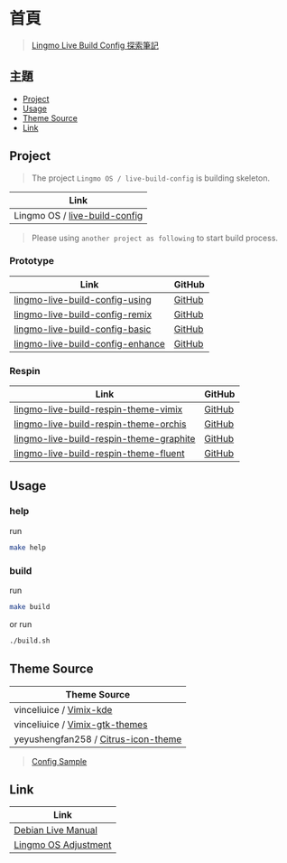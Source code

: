 

# 首頁

> [Lingmo Live Build Config 探索筆記](https://github.com/samwhelp/note-about-lingmo-live-build-config)




## 主題

* [Project](#project)
* [Usage](#usage)
* [Theme Source](#theme-source)
* [Link](#link)




## Project

> The project `Lingmo OS / live-build-config` is building skeleton.

| Link |
| ---- |
| Lingmo OS / [live-build-config](https://github.com/LingmoOS/live-build-config) |


> Please using `another project as following` to start build process.


### Prototype

| Link | GitHub |
| ---- | ------ |
| [lingmo-live-build-config-using](https://samwhelp.github.io/lingmo-live-build-config-using/) | [GitHub](https://github.com/samwhelp/lingmo-live-build-config-using) |
| [lingmo-live-build-config-remix](https://samwhelp.github.io/lingmo-live-build-config-remix/) | [GitHub](https://github.com/samwhelp/lingmo-live-build-config-remix) |
| [lingmo-live-build-config-basic](https://samwhelp.github.io/lingmo-live-build-config-basic/) | [GitHub](https://github.com/samwhelp/lingmo-live-build-config-basic) |
| [lingmo-live-build-config-enhance](https://samwhelp.github.io/lingmo-live-build-config-enhance/) | [GitHub](https://github.com/samwhelp/lingmo-live-build-config-enhance) |


### Respin

| Link | GitHub |
| ---- | ------ |
| [lingmo-live-build-respin-theme-vimix](https://samwhelp.github.io/lingmo-live-build-respin-theme-vimix/) | [GitHub](https://github.com/samwhelp/lingmo-live-build-respin-theme-vimix) |
| [lingmo-live-build-respin-theme-orchis](https://samwhelp.github.io/lingmo-live-build-respin-theme-orchis/) | [GitHub](https://github.com/samwhelp/lingmo-live-build-respin-theme-orchis) |
| [lingmo-live-build-respin-theme-graphite](https://samwhelp.github.io/lingmo-live-build-respin-theme-graphite/) | [GitHub](https://github.com/samwhelp/lingmo-live-build-respin-theme-graphite) |
| [lingmo-live-build-respin-theme-fluent](https://samwhelp.github.io/lingmo-live-build-respin-theme-fluent/) | [GitHub](https://github.com/samwhelp/lingmo-live-build-respin-theme-fluent) |




## Usage


### help

run

``` sh
make help
```

### build

run

``` sh
make build
```

or run

``` sh
./build.sh
```




## Theme Source

| Theme Source |
| ------------ |
| vinceliuice / [Vimix-kde](https://github.com/vinceliuice/Vimix-kde) |
| vinceliuice / [Vimix-gtk-themes](https://github.com/vinceliuice/Vimix-gtk-themes) |
| yeyushengfan258 / [Citrus-icon-theme](https://github.com/yeyushengfan258/Citrus-icon-theme) |

> [Config Sample](https://github.com/samwhelp/lingmo-adjustment/tree/main/prototype/main/style-config/switch/Vimix/Vimix-Dark-with-icon-Citrus-Dark-Red/asset/overlay/etc/skel)




## Link

| Link |
| ---- |
| [Debian Live Manual](https://live-team.pages.debian.net/live-manual/html/live-manual/index.en.html) |
| [Lingmo OS Adjustment](https://samwhelp.github.io/lingmo-adjustment/) | [GitHub](https://github.com/samwhelp/lingmo-adjustment) |
